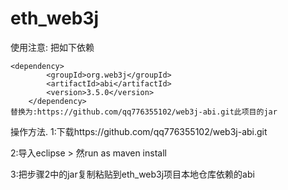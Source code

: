 # eth_web3j
使用注意:
  把如下依赖
  
	<dependency>
			<groupId>org.web3j</groupId>
			<artifactId>abi</artifactId>
			<version>3.5.0</version>
		</dependency>
    替换为:https://github.com/qq776355102/web3j-abi.git此项目的jar
操作方法.
1:下载https://github.com/qq776355102/web3j-abi.git

2:导入eclipse > 然run as maven install

3:把步骤2中的jar复制粘贴到eth_web3j项目本地仓库依赖的abi
